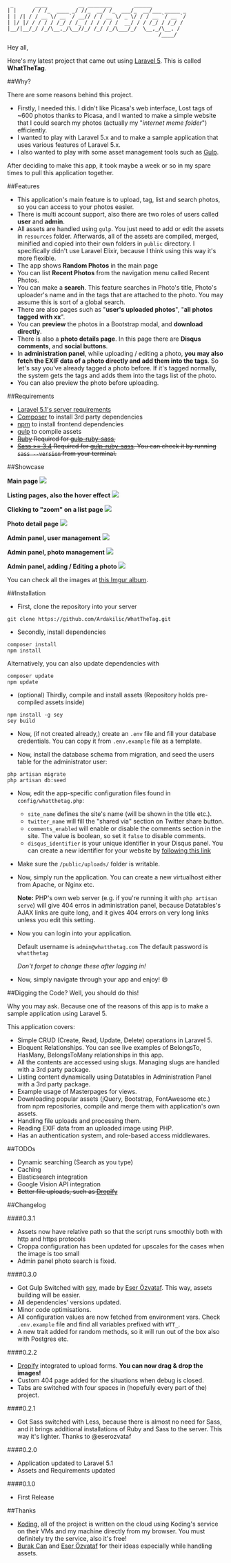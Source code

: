 ```
 _       ____          __ ________       ______           
| |     / / /_  ____ _/ //_  __/ /_  ___/_  __/___ _____ _
| | /| / / __ \/ __ `/ __// / / __ \/ _ \/ / / __ `/ __ `/
| |/ |/ / / / / /_/ / /_ / / / / / /  __/ / / /_/ / /_/ / 
|__/|__/_/ /_/\__,_/\__//_/ /_/ /_/\___/_/  \__,_/\__, /  
                                                 /____/   
```

Hey all,

Here's my latest project that came out using [Laravel 5](https://www.laravel.com). This is called **WhatTheTag**.

##Why?

There are some reasons behind this project.

* Firstly, I needed this. I didn't like Picasa's web interface, Lost tags of ~600 photos thanks to Picasa, and I wanted to make a simple website that I could search my photos (actually my "*internet meme folder*") efficiently.
* I wanted to play with Laravel 5.x and to make a sample application that uses various features of Laravel 5.x.
* I also wanted to play with some asset management tools such as [Gulp](http://gulpjs.com/).

After deciding to make this app, it took maybe a week or so in my spare times to pull this application together.

##Features

* This application's main feature is to upload, tag, list and search photos, so you can access to your photos easier.
* There is multi account support, also there are two roles of users called **user** and **admin**.
* All assets are handled using `gulp`. You just need to add or edit the assets in `resources` folder. Afterwards, all of the assets are compiled, merged, minified and copied into their own folders in `public` directory. I specifically didn't use Laravel Elixir, because I think using this way it's more flexible.
* The app shows **Random Photos** in the main page
* You can list **Recent Photos** from the navigation menu called Recent Photos.
* You can make a **search**. This feature searches in Photo's title, Photo's uploader's name and in the tags that are attached to the photo. You may assume this is sort of a global search.
* There are also pages such as "**user's uploaded photos**", "**all photos tagged with xx**".
* You can **preview** the photos in a Bootstrap modal, and **download directly**.
* There is also a **photo details page**. In this page there are **Disqus comments**, and **social buttons**.
* In **administration panel**, while uploading / editing a photo, **you may also fetch the EXIF data of a photo directly and add them into the tags**. So let's say you've already tagged a photo before. If it's tagged normally, the system gets the tags and adds them into the tags list of the photo.
* You can also preview the photo before uploading.

##Requirements

* [Laravel 5.1's server requirements](http://laravel.com/docs/5.1/installation#installation)
* [Composer](https://getcomposer.org) to install 3rd party dependencies
* [npm](https://www.npmjs.com/) to install frontend dependencies
* [gulp](http://gulpjs.com/) to compile assets
* ~~[Ruby](https://www.ruby-lang.org/) Required for [gulp-ruby-sass](https://www.npmjs.com/package/gulp-ruby-sass),~~
* ~~[Sass >= 3.4](http://sass-lang.com/install) Required for [gulp-ruby-sass](https://www.npmjs.com/package/gulp-ruby-sass). You can check it by running `sass --version` from your terminal.~~

##Showcase

**Main page**
![](https://i.imgur.com/3wFQriO.png)

**Listing pages, also the hover effect**
![](https://i.imgur.com/cm3QweK.png)

**Clicking to "zoom" on a list page**
![](https://i.imgur.com/nj7BBVL.png)

**Photo detail page**
![](https://i.imgur.com/i8Z0ut5.png)

**Admin panel, user management**
![](https://i.imgur.com/2rpT5J3.png)

**Admin panel, photo management**
![](https://i.imgur.com/PVRW54c.png)

**Admin panel, adding / Editing a photo**
![](https://i.imgur.com/jH6CfoP.png)


You can check all the images at [this Imgur album](https://imgur.com/a/pK047).

##Installation

* First, clone the repository into your server

```shell
git clone https://github.com/Ardakilic/WhatTheTag.git
```

* Secondly, install dependencies

```shell
composer install
npm install
```

Alternatively, you can also update dependencies with

```shell
composer update
npm update
```

*  (optional) Thirdly, compile and install assets (Repository holds pre-compiled assets inside)

```shell
npm install -g sey
sey build
```

* Now, (if not created already,) create an `.env` file and fill your database credentials. You can copy it from `.env.example` file as a template.

* Now, install the database schema from migration, and seed the users table for the administrator user:

```
php artisan migrate
php artisan db:seed
```

* Now, edit the app-specific configuration files found in `config/whatthetag.php`:

	* `site_name` defines the site's name (will be shown in the title etc.).
	* `twitter_name` will fill the "shared via" section on Twitter share button.
	* `comments_enabled` will enable or disable the comments section in the site. The value is boolean, so set it `false` to disable comments.
	* `disqus_identifier` is your unique identifier in your Disqus panel. You can create a new identifier for your website by [following this link](https://disqus.com/admin/create/)

* Make sure the `/public/uploads/` folder is writable.

* Now, simply run the application. You can create a new virtualhost either from Apache, or Nginx etc.
	
	**Note:** PHP's own web server (e.g. if you're running it with `php artisan serve`) will give 404 erros in administration panel, because Datatables's AJAX links are quite long, and it gives 404 errors on very long links unless you edit this setting.
	
* Now you can login into your application.

	Default username is `admin@whatthetag.com`
	The default password is `whatthetag`
	
	*Don't forget to change these after logging in!*

* Now, simply navigate through your app and enjoy! :smile:

##Digging the Code?
Well, you should do this!

Why you may ask. Because one of the reasons of this app is to make a sample application using Laravel 5.

This application covers:

* Simple CRUD (Create, Read, Update, Delete) operations in Laravel 5.
* Eloquent Relationships. You can see live examples of BelongsTo, HasMany, BelongsToMany relationships in this app.
* All the contents are accessed using slugs. Managing slugs are handled with a 3rd party package.
* Listing content dynamically using Datatables in Administration Panel with a 3rd party package.
* Example usage of Masterpages for views.
* Downloading popular assets (jQuery, Bootstrap, FontAwesome etc.) from npm repositories, compile and merge them with application's own assets.
* Handling file uploads and processing them.
* Reading EXIF data from an uploaded image using PHP.
* Has an authentication system, and role-based access middlewares.

##TODOs

* Dynamic searching (Search as you type)
* Caching
* Elasticsearch integration
* Google Vision API integration
* ~~Better file uploads, such as [Dropify](http://jeremyfagis.github.io/dropify/)~~

##Changelog

####0.3.1

* Assets now have relative path so that the script runs smoothly both with http and https protocols
* Croppa configuration has been updated for upscales for the cases when the image is too small
* Admin panel photo search is fixed.

####0.3.0

* Got Gulp Switched with [sey](https://github.com/eserozvataf/sey), made by [Eser Özvataf](http://eser.ozvataf.com/). This way, assets building will be easier.
* All dependencies' versions updated.
* Minor code optimisations.
* All configuration values are now fetched from environment vars. Check `.env.example` file and find all variables prefixed with `WTT_`.
* A new trait added for random methods, so it will run out of the box also with Postgres etc.

####0.2.2

* [Dropify](http://jeremyfagis.github.io/dropify/) integrated to upload forms. **You can now drag & drop the images!**
* Custom 404 page added for the situations when debug is closed.
* Tabs are switched with four spaces in (hopefully every part of the) project.

####0.2.1

* Got Sass switched with Less, because there is almost no need for Sass, and it brings additional installations of Ruby and Sass to the server. This way it's lighter. Thanks to @eserozvataf

####0.2.0

* Application updated to Laravel 5.1
* Assets and Requirements updated

####0.1.0

* First Release

##Thanks

* [Koding](https://koding.com/R/arda), all of the project is written on the cloud using Koding's service on their VMs and my machine directly from my browser. You must definitely try the service, also it's free!
* [Burak Can](https://twitter.com/neoberg) and [Eser Özvataf](http://eser.ozvataf.com/) for their ideas especially while handling assets.